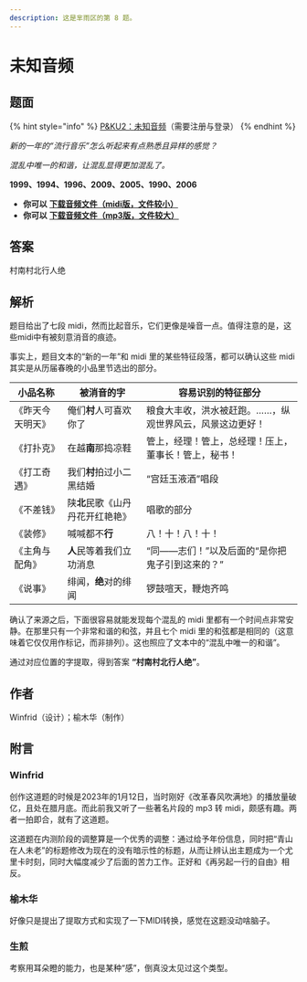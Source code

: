 ```yaml
---
description: 这是芈雨区的第 8 题。
---
```


# 未知音频

## 题面

{% hint style="info" %}
[P\&KU2：未知音频](https://pnku2.pkupuzzle.art/#/game/miyu/prob\_08)（需要注册与登录）
{% endhint %}

_新的一年的“流行音乐”怎么听起来有点熟悉且异样的感觉？_

_混乱中唯一的和谐，让混乱显得更加混乱了。_

**1999、1994、1996、2009、2005、1990、2006**

* **你可以** [**下载音频文件（midi版，文件较小）**](https://pnku2.pkupuzzle.art/media/miyu/108\_prob\_08\_WZYP/WZYP\_Audio\_Midi.7z)
* **你可以** [**下载音频文件（mp3版，文件较大）**](https://pnku2.pkupuzzle.art/media/miyu/108\_prob\_08\_WZYP/WZYP\_Audio\_Mp3.7z)

## 答案

村南村北行人绝

## 解析

题目给出了七段 midi，然而比起音乐，它们更像是噪音一点。值得注意的是，这些midi中有被刻意消音的痕迹。

事实上，题目文本的“新的一年”和 midi 里的某些特征段落，都可以确认这些 midi 其实是从历届春晚的小品里节选出的部分。

| 小品名称     | 被消音的字              | 容易识别的特征部分                     |
| -------- | ------------------ | ----------------------------- |
| 《昨天今天明天》 | 俺们**村**人可喜欢你了      | 粮食大丰收，洪水被赶跑。……，纵观世界风云，风景这边更好！ |
| 《打扑克》    | 在越**南**那捣凉鞋        | 管上，经理！管上，总经理！压上，董事长！管上，秘书！    |
| 《打工奇遇》   | 我们**村**拍过小二黑结婚     | “宫廷玉液酒”唱段                     |
| 《不差钱》    | 陕**北**民歌《山丹丹花开红艳艳》 | 唱歌的部分                         |
| 《装修》     | 喊喊都不**行**          | 八！十！八！十！                      |
| 《主角与配角》  | **人**民等着我们立功消息     | “同——志们！”以及后面的“是你把鬼子引到这来的？”    |
| 《说事》     | 绯闻，**绝**对的绯闻       | 锣鼓喧天，鞭炮齐鸣                     |

确认了来源之后，下面很容易就能发现每个混乱的 midi 里都有一个时间点非常安静。在那里只有一个非常和谐的和弦，并且七个 midi 里的和弦都是相同的（这意味着它仅仅用作标记，而非排列）。这也照应了文本中的“混乱中唯一的和谐”。

通过对应位置的字提取，得到答案 **“村南村北行人绝”**。

## 作者

Winfrid（设计）；榆木华（制作）

## 附言

### Winfrid

创作这道题的时候是2023年的1月12日，当时刚好《改革春风吹满地》的播放量破亿，且处在腊月底。而此前我又听了一些著名片段的 mp3 转 midi，颇感有趣。两者一拍即合，就有了这道题。

这道题在内测阶段的调整算是一个优秀的调整：通过给予年份信息，同时把“青山在人未老”的标题修改为现在的没有暗示性的标题，从而让辨认出主题成为一个尤里卡时刻，同时大幅度减少了后面的苦力工作。正好和《再另起一行的自由》相反。

### 榆木华

好像只是提出了提取方式和实现了一下MIDI转换，感觉在这题没动啥脑子。

### 生煎

考察用耳朵瞪的能力，也是某种“感”，倒真没太见过这个类型。
